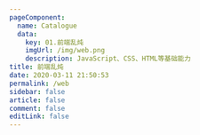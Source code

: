 ```yaml
---
pageComponent:
  name: Catalogue
  data:
    key: 01.前端乱炖
    imgUrl: /img/web.png
    description: JavaScript、CSS、HTML等基础能力
title: 前端乱炖
date: 2020-03-11 21:50:53
permalink: /web
sidebar: false
article: false
comment: false
editLink: false
---
```


